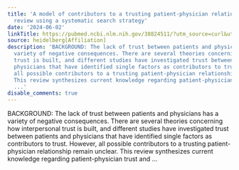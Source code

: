 ```yaml
---
title: 'A model of contributors to a trusting patient-physician relationship: a critical
  review using a systematic search strategy'
date: '2024-06-02'
linkTitle: https://pubmed.ncbi.nlm.nih.gov/38824511/?utm_source=curl&utm_medium=rss&utm_campaign=pubmed-2&utm_content=1FakS-2QOkCT8HsMOQP1bCRQ4YzyumYOmxmF0moLsQ3dFB1E9V&fc=20220326224207&ff=20240602180726&v=2.18.0.post9+e462414
source: heidelberg[Affiliation]
description: 'BACKGROUND: The lack of trust between patients and physicians has a
  variety of negative consequences. There are several theories concerning how interpersonal
  trust is built, and different studies have investigated trust between patients and
  physicians that have identified single factors as contributors to trust. However,
  all possible contributors to a trusting patient-physician relationship remain unclear.
  This review synthesizes current knowledge regarding patient-physician trust and
  ...'
disable_comments: true
---
```

BACKGROUND: The lack of trust between patients and physicians has a variety of negative consequences. There are several theories concerning how interpersonal trust is built, and different studies have investigated trust between patients and physicians that have identified single factors as contributors to trust. However, all possible contributors to a trusting patient-physician relationship remain unclear. This review synthesizes current knowledge regarding patient-physician trust and ...